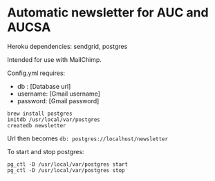 # Automatic newsletter for AUC and AUCSA

Heroku dependencies: sendgrid, postgres

Intended for use with MailChimp.

Config.yml requires:
- db : [Database url]
- username: [Gmail username]
- password: [Gmail password]


```
brew install postgres
initdb /usr/local/var/postgres
createdb newsletter
```

Url then becomes `db: postgres://localhost/newsletter`

To start and stop postgres:
```
pg_ctl -D /usr/local/var/postgres start
pg_ctl -D /usr/local/var/postgres stop
```

